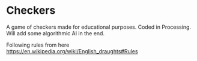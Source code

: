 # Checkers
A game of checkers made for educational purposes. Coded in Processing. Will add some algorithmic AI in the end.

Following rules from here https://en.wikipedia.org/wiki/English_draughts#Rules
